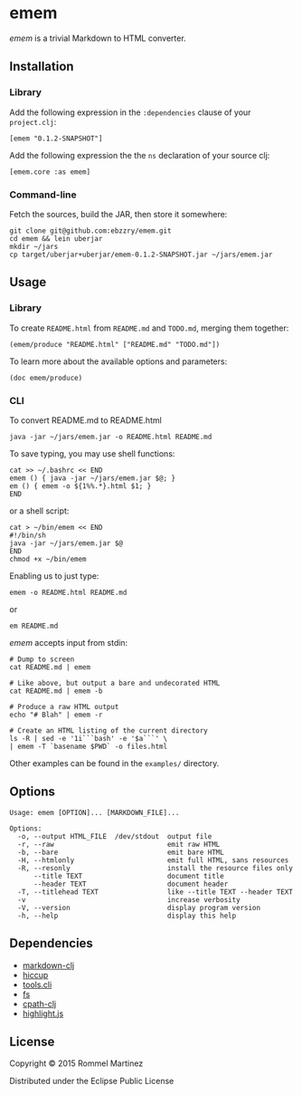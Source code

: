 emem
======================================================================

_emem_ is a trivial Markdown to HTML converter.


## Installation


### Library

Add the following expression in the `:dependencies` clause of your
`project.clj`:

    [emem "0.1.2-SNAPSHOT"]

Add the following expression the the `ns` declaration of your source
clj:

    [emem.core :as emem]

### Command-line

Fetch the sources, build the JAR, then store it somewhere:

    git clone git@github.com:ebzzry/emem.git
    cd emem && lein uberjar
    mkdir ~/jars
    cp target/uberjar+uberjar/emem-0.1.2-SNAPSHOT.jar ~/jars/emem.jar


## Usage

### Library

To create `README.html` from `README.md` and `TODO.md`, merging them
together:

    (emem/produce "README.html" ["README.md" "TODO.md"])

To learn more about the available options and parameters:

    (doc emem/produce)

### CLI

To convert README.md to README.html

    java -jar ~/jars/emem.jar -o README.html README.md

To save typing, you may use shell functions:

    cat >> ~/.bashrc << END
    emem () { java -jar ~/jars/emem.jar $@; }
    em () { emem -o ${1%%.*}.html $1; }
    END

or a shell script:

    cat > ~/bin/emem << END
    #!/bin/sh
    java -jar ~/jars/emem.jar $@
    END
    chmod +x ~/bin/emem

Enabling us to just type:

    emem -o README.html README.md

or

    em README.md

*emem* accepts input from stdin:

    # Dump to screen
    cat README.md | emem
    
    # Like above, but output a bare and undecorated HTML
    cat README.md | emem -b
    
    # Produce a raw HTML output
    echo "# Blah" | emem -r
    
    # Create an HTML listing of the current directory
    ls -R | sed -e '1i```bash' -e '$a```' \
    | emem -T `basename $PWD` -o files.html

Other examples can be found in the `examples/` directory.


## Options

    Usage: emem [OPTION]... [MARKDOWN_FILE]...
    
    Options:
      -o, --output HTML_FILE  /dev/stdout  output file
      -r, --raw                            emit raw HTML
      -b, --bare                           emit bare HTML
      -H, --htmlonly                       emit full HTML, sans resources
      -R, --resonly                        install the resource files only
          --title TEXT                     document title
          --header TEXT                    document header
      -T, --titlehead TEXT                 like --title TEXT --header TEXT
      -v                                   increase verbosity
      -V, --version                        display program version
      -h, --help                           display this help


## Dependencies

* [markdown-clj](https://github.com/yogthos/markdown-clj)
* [hiccup](https://github.com/weavejester/hiccup)
* [tools.cli](https://github.com/clojure/tools.cli)
* [fs](https://github.com/raynes/fs/)
* [cpath-clj](https://github.com/xsc/cpath-clj)
* [highlight.js](https://github.com/isagalaev/highlight.js)


## License

Copyright © 2015 Rommel Martinez

Distributed under the Eclipse Public License

